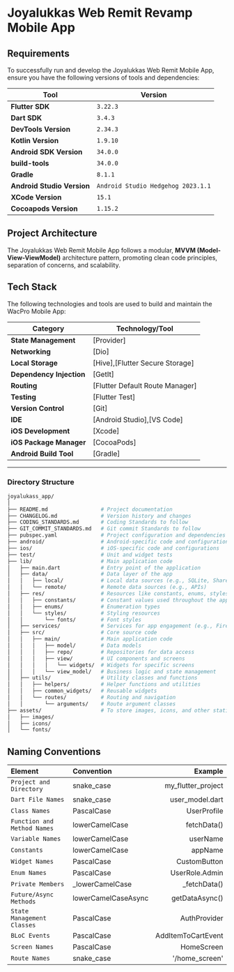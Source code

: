 # **Joyalukkas Web Remit Revamp Mobile App**

## Requirements

To successfully run and develop the Joyalukkas Web Remit Mobile App, ensure you have the following versions of tools and dependencies:

| **Tool**                   | **Version**                        |
|----------------------------|------------------------------------|
| **Flutter SDK**            | `3.22.3`                           |
| **Dart SDK**               | `3.4.3`                            |
| **DevTools Version**       | `2.34.3`                           | 
| **Kotlin Version**         | `1.9.10`                           | 
| **Android SDK Version**    | `34.0.0`                           |
| **build-tools**            | `34.0.0`                           |
| **Gradle**                 | `8.1.1`                            |
| **Android Studio Version** | `Android Studio Hedgehog 2023.1.1` |
| **XCode Version**          | `15.1`                             |
| **Cocoapods Version**      | `1.15.2`                           |

## Project Architecture

The Joyalukkas Web Remit Mobile App follows a modular, **MVVM (Model-View-ViewModel)** architecture pattern, promoting clean code principles, separation of concerns, and scalability.

## Tech Stack

The following technologies and tools are used to build and maintain the WacPro Mobile App:

| **Category**             | **Technology/Tool**             | 
|--------------------------|---------------------------------|
| **State Management**     | [Provider]                      | 
| **Networking**           | [Dio]                           | 
| **Local Storage**        | [Hive],[Flutter Secure Storage] |
| **Dependency Injection** | [GetIt]                         | 
| **Routing**              | [Flutter Default Route Manager] | 
| **Testing**              | [Flutter Test]                  |
| **Version Control**      | [Git]                           |
| **IDE**                  | [Android Studio],[VS Code]      | 
| **iOS Development**      | [Xcode]                         | 
| **iOS Package Manager**  | [CocoaPods]                     | 
| **Android Build Tool**   | [Gradle]                        | 

---

### **Directory Structure**

```bash
joyalukass_app/
│
├── README.md                 # Project documentation
├── CHANGELOG.md              # Version history and changes
├── CODING_STANDARDS.md       # Coding Standards to follow
├── GIT_COMMIT_STANDARDS.md   # Git commit Standards to follow
├── pubspec.yaml              # Project configuration and dependencies
├── android/                  # Android-specific code and configurations
├── ios/                      # iOS-specific code and configurations
├── test/                     # Unit and widget tests
├── lib/                      # Main application code
│   ├── main.dart             # Entry point of the application
│   ├── data/                 # Data layer of the app
│   │   ├── local/            # Local data sources (e.g., SQLite, SharedPreferences, Flutter Secure Storage, Sembast etc..)
│   │   └── remote/           # Remote data sources (e.g., APIs)
│   ├── res/                  # Resources like constants, enums, styles
│   │   ├── constants/        # Constant values used throughout the app
│   │   ├── enums/            # Enumeration types
│   │   └── styles/           # Styling resources
│   │       └── fonts/        # Font styles
│   ├── services/             # Services for app engagement (e.g., Firebase, Onesignal).
│   ├── src/                  # Core source code
│   │   ├── main/             # Main application code
│   │   │   ├── model/        # Data models
│   │   │   ├── repo/         # Repositories for data access
│   │   │   ├── view/         # UI components and screens
│   │   │   │   └── widgets/  # Widgets for specific screens
│   │   │   └── view_model/   # Business logic and state management
│   ├── utils/                # Utility classes and functions
│   │   ├── helpers/          # Helper functions and utilities
│   │   ├── common_widgets/   # Reusable widgets
│   │   └── routes/           # Routing and navigation
│   │       └── arguments/    # Route argument classes
├── assets/                   # To store images, icons, and other static resources.
│   ├── images/
│   ├── icons/
│   └── fonts/
```

## Naming Conventions

| **Element**                 | **Convention**      |          **Example** |
|:----------------------------|:--------------------|---------------------:|
| `Project and Directory`     | snake_case          |   my_flutter_project |
| `Dart File Names`           | snake_case          |      user_model.dart |
| `Class Names`               | PascalCase          |          UserProfile |
| `Function and Method Names` | lowerCamelCase      |          fetchData() |
| `Variable Names`            | lowerCamelCase      |             userName |
| `Constants`                 | lowerCamelCase      |              appName |
| `Widget Names`              | PascalCase          |         CustomButton |
| `Enum Names`                | PascalCase          |       UserRole.Admin |
| `Private Members`           | _lowerCamelCase     |         _fetchData() |
| `Future/Async Methods`      | lowerCamelCaseAsync |       getDataAsync() |
| `State Management Classes`  | PascalCase          |         AuthProvider |
| `BLoC Events`               | PascalCase          |   AddItemToCartEvent |
| `Screen Names`              | PascalCase          |           HomeScreen |
| `Route Names`               | snake_case          |       '/home_screen' |